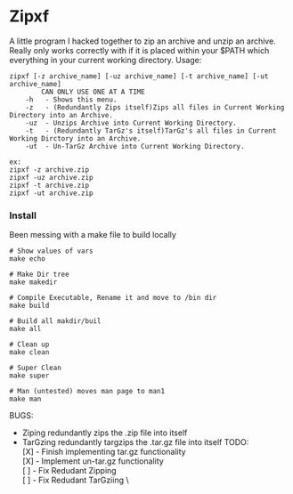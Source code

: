 # Zipxf

A little program I hacked together to zip an archive and unzip an archive. \
Really only works correctly with if it is placed within your $PATH which everything in your current working directory.
Usage:
```
zipxf [-z archive_name] [-uz archive_name] [-t archive_name] [-ut archive_name]
        CAN ONLY USE ONE AT A TIME
    -h   - Shows this menu.
    -z   - (Redundantly Zips itself)Zips all files in Current Working Directory into an Archive.
    -uz  - Unzips Archive into Current Working Directory.
    -t   - (Redundantly TarGz's itself)TarGz's all files in Current Working Dirctory into an Archive.
    -ut  - Un-TarGz Archive into Current Working Directory.

ex:
zipxf -z archive.zip
zipxf -uz archive.zip
zipxf -t archive.zip
zipxf -ut archive.zip
```

### Install
Been messing with a make file to build locally
```
# Show values of vars
make echo

# Make Dir tree
make makedir

# Compile Executable, Rename it and move to /bin dir
make build

# Build all makdir/buil
make all

# Clean up
make clean

# Super Clean
make super

# Man (untested) moves man page to man1
make man
```
BUGS:
* Ziping redundantly zips the .zip file into itself
* TarGzing redundantly targzips the .tar.gz file into itself
TODO: \
[X] - Finish implementing tar.gz functionality \
[X] - Implement un-tar.gz functionality \
[ ] - Fix Redudant Zipping \
[ ] - Fix Redudant TarGziing \

